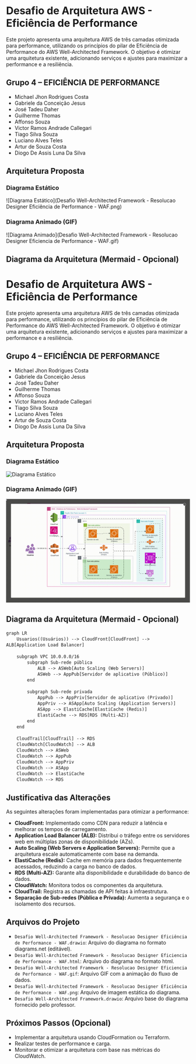# Desafio de Arquitetura AWS - Eficiência de Performance

Este projeto apresenta uma arquitetura AWS de três camadas otimizada para performance, utilizando os princípios do pilar de Eficiência de Performance do AWS Well-Architected Framework. O objetivo é otimizar uma arquitetura existente, adicionando serviços e ajustes para maximizar a performance e a resiliência.

## Grupo 4 – EFICIÊNCIA DE PERFORMANCE

* Michael Jhon Rodrigues Costa
* Gabriele da Conceição Jesus
* José Tadeu Daher
* Guilherme Thomas
* Affonso Souza
* Victor Ramos Andrade Callegari
* Tiago Silva Souza
* Luciano Alves Teles
* Artur de Souza Costa
* Diogo De Assis Luna Da Silva

## Arquitetura Proposta

### Diagrama Estático

![Diagrama Estático](Desafio Well-Architected Framework - Resolucao Designer Eficiência de Performance - WAF.png)

### Diagrama Animado (GIF)

![Diagrama Animado](Desafio Well-Architected Framework - Resolucao Designer Eficiencia de Performance - WAF.gif)


## Diagrama da Arquitetura (Mermaid - Opcional)

# Desafio de Arquitetura AWS - Eficiência de Performance

Este projeto apresenta uma arquitetura AWS de três camadas otimizada para performance, utilizando os princípios do pilar de Eficiência de Performance do AWS Well-Architected Framework. O objetivo é otimizar uma arquitetura existente, adicionando serviços e ajustes para maximizar a performance e a resiliência.

## Grupo 4 – EFICIÊNCIA DE PERFORMANCE

* Michael Jhon Rodrigues Costa
* Gabriele da Conceição Jesus
* José Tadeu Daher
* Guilherme Thomas
* Affonso Souza
* Victor Ramos Andrade Callegari
* Tiago Silva Souza
* Luciano Alves Teles
* Artur de Souza Costa
* Diogo De Assis Luna Da Silva

## Arquitetura Proposta

### Diagrama Estático

![Diagrama Estático](https://github.com/arturcosta86/DESAFIO-DE-ARQUITETURA-PARA-02-11/blob/main/Desafio%20Well-Architected%20Framework%20-%20Resolucao%20Designer%20Efici%C3%AAncia%20de%20Performance%20-%20WAF.png)

### Diagrama Animado (GIF)

![Diagrama Animado](https://github.com/arturcosta86/DESAFIO-DE-ARQUITETURA-PARA-02-11/blob/main/Desafio%20Well-Architected%20Framework%20-%20Resolucao%20Designer%20Eficiencia%20de%20Performance%20-%20WAF.gif)

## Diagrama da Arquitetura (Mermaid - Opcional)

```mermaid
graph LR
    Usuarios((Usuários)) --> CloudFront[CloudFront] --> ALB[Application Load Balancer]

    subgraph VPC 10.0.0.0/16
        subgraph Sub-rede pública
            ALB --> ASWeb[Auto Scaling (Web Servers)]
            ASWeb --> AppPub[Servidor de aplicativo (Público)]
        end

        subgraph Sub-rede privada
            AppPub --> AppPriv[Servidor de aplicativo (Privado)]
            AppPriv --> ASApp[Auto Scaling (Application Servers)]
            ASApp --> ElastiCache[ElastiCache (Redis)]
            ElastiCache --> RDS[RDS (Multi-AZ)]
        end
    end

    CloudTrail[CloudTrail] --> RDS
    CloudWatch[CloudWatch] --> ALB
    CloudWatch --> ASWeb
    CloudWatch --> AppPub
    CloudWatch --> AppPriv
    CloudWatch --> ASApp
    CloudWatch --> ElastiCache
    CloudWatch --> RDS
````

## Justificativa das Alterações

As seguintes alterações foram implementadas para otimizar a performance:

* **CloudFront:** Implementado como CDN para reduzir a latência e melhorar os tempos de carregamento.
* **Application Load Balancer (ALB):** Distribui o tráfego entre os servidores web em múltiplas zonas de disponibilidade (AZs).
* **Auto Scaling (Web Servers e Application Servers):** Permite que a arquitetura escale automaticamente com base na demanda.
* **ElastiCache (Redis):** Cache em memória para dados frequentemente acessados, reduzindo a carga no banco de dados.
* **RDS (Multi-AZ):** Garante alta disponibilidade e durabilidade do banco de dados.
* **CloudWatch:** Monitora todos os componentes da arquitetura.
* **CloudTrail:**  Registra as chamadas de API feitas à infraestrutura.
* **Separação de Sub-redes (Pública e Privada):** Aumenta a segurança e o isolamento dos recursos.

## Arquivos do Projeto

* `Desafio Well-Architected Framework - Resolucao Designer Eficiência de Performance - WAF.drawio`: Arquivo do diagrama no formato diagrams.net (editável).
* `Desafio Well-Architected Framework - Resolucao Designer Eficiencia de Performance - WAF.html`: Arquivo do diagrama no formato html.
* `Desafio Well-Architected Framework - Resolucao Designer Eficiencia de Performance - WAF.gif`: Arquivo GIF com a animação do fluxo de dados.
* `Desafio Well-Architected Framework - Resolucao Designer Eficiência de Performance - WAF.png`: Arquivo de imagem estática do diagrama.
* `Desafio Well-Architected Framework.drawio`: Arquivo base do diagrama fornecido pelo professor.


## Próximos Passos (Opcional)

* Implementar a arquitetura usando CloudFormation ou Terraform.
* Realizar testes de performance e carga.
* Monitorar e otimizar a arquitetura com base nas métricas do CloudWatch.
